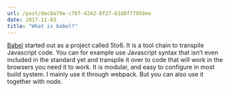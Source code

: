 ```yaml
---
url: /post/dec8a79e-c78f-4242-8f27-61d8f77958ee
date: 2017-11-03
title: "What is babel?"
---
```


<div class="kg-card-markdown">

  <a href="https://babeljs.io">Babel</a> started out as a project called 5to6. It is a tool chain to transpile Javascript code. You can for example use Javascript syntax that isn&#8217;t even included in the standard yet and transpile it over to code that will work in the browsers you need it to work. It is modular, and easy to configure in most build system. I mainly use it through webpack. But you can also use it together with node.

</div>
